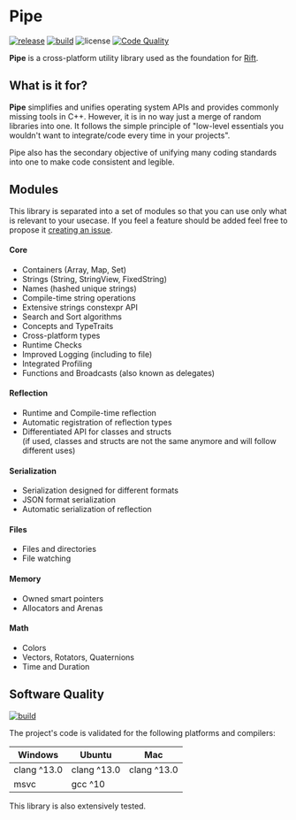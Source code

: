 # Pipe

[![release](https://img.shields.io/github/release/PipeRift/pipe?labelColor=394047)](https://github.com/PipeRift/rift/releases) [![build](https://github.com/PipeRift/pipe/actions/workflows/build.yml/badge.svg)](https://github.com/PipeRift/pipe/actions/workflows/build.yml) ![license](https://img.shields.io/github/license/PipeRift/pipe?labelColor=394047) [![Code Quality](https://app.codacy.com/project/badge/Grade/bcaa8bb47ec442b282e56990d668f681)](https://www.codacy.com/gh/PipeRift/pipe/dashboard?utm_source=github.com&amp;utm_medium=referral&amp;utm_content=PipeRift/pipe&amp;utm_campaign=Badge_Grade)

**Pipe** is a cross-platform utility library used as the foundation for [Rift](https://github.com/piperift/rift).


## What is it for?

**Pipe** simplifies and unifies operating system APIs and provides commonly missing tools in C++. However, it is in no way just a merge of random libraries into one. It follows the simple principle of "low-level essentials you wouldn't want to integrate/code every time in your projects".

Pipe also has the secondary objective of unifying many coding standards into one to make code consistent and legible.


## Modules
This library is separated into a set of modules so that you can use only what is relevant to your usecase.
If you feel a feature should be added feel free to propose it [creating an issue](https://github.com/PipeRift/pipe/issues/new).

#### Core
- Containers (Array, Map, Set)
- Strings (String, StringView, FixedString)
- Names (hashed unique strings)
- Compile-time string operations
- Extensive strings constexpr API
- Search and Sort algorithms
- Concepts and TypeTraits
- Cross-platform types
- Runtime Checks
- Improved Logging (including to file)
- Integrated Profiling
- Functions and Broadcasts (also known as delegates)

#### Reflection
- Runtime and Compile-time reflection
- Automatic registration of reflection types
- Differentiated API for classes and structs<br/>
  (if used, classes and structs are not the same anymore and will follow different uses)

#### Serialization
- Serialization designed for different formats
- JSON format serialization
- Automatic serialization of reflection

#### Files
- Files and directories
- File watching

#### Memory
- Owned smart pointers
- Allocators and Arenas

#### Math
- Colors
- Vectors, Rotators, Quaternions
- Time and Duration


## Software Quality
[![build](https://github.com/PipeRift/pipe/actions/workflows/build.yml/badge.svg)](https://github.com/PipeRift/pipe/actions/workflows/build.yml)

The project's code is validated for the following platforms and compilers:

| Windows      | Ubuntu       | Mac         |
| ------------ | ------------ | ----------- |
| clang ^13.0  | clang ^13.0  | clang ^13.0 |
| msvc         | gcc  ^10     |             |

This library is also extensively tested.
